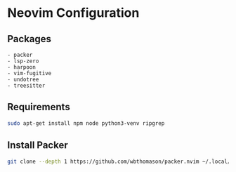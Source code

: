 # Neovim Configuration

## Packages
    - packer
    - lsp-zero
    - harpoon
    - vim-fugitive
    - undotree
    - treesitter

## Requirements
```bash
sudo apt-get install npm node python3-venv ripgrep
```

## Install Packer
```bash
git clone --depth 1 https://github.com/wbthomason/packer.nvim ~/.local/share/nvim/site/pack/packer/start/packer.nvim
```
